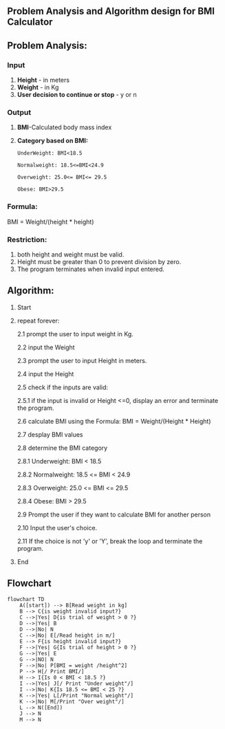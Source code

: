 ## Problem Analysis and Algorithm design for BMI Calculator




## Problem Analysis:
### Input
1. **Height** - in meters
2. **Weight** - in Kg
3. **User decision to continue or stop** -  y or n

### Output
1. **BMI**-Calculated body mass index

2. **Category based on BMI:**
  
       UnderWeight: BMI<18.5

       Normalweight: 18.5<=BMI<24.9

       Overweight: 25.0<= BMI<= 29.5

       Obese: BMI>29.5

### Formula: 
 BMI = Weight/(height * height)    

### Restriction: 

 1. both height and weight must be valid.
 2. Height must be greater than 0 to prevent division by zero.
 3. The program terminates when invalid input entered.


## Algorithm:
1. Start
2. repeat forever:
    
    2.1 prompt the user to input weight in Kg.

    2.2 input the Weight 

    2.3 prompt the user to input Height in meters.

    2.4 input the Height

    2.5 check if the inputs are valid:

    2.5.1 if the input is invalid or Height <=0, display an error  and terminate the program.

        
    2.6 calculate BMI using the Formula: BMI = Weight/(Height * Height)

    2.7 desplay BMI values

    2.8 determine the BMI category

    2.8.1 Underweight: BMI < 18.5

    2.8.2 Normalweight: 18.5 <= BMI < 24.9

    2.8.3 Overweight: 25.0 <= BMI <= 29.5
   
    2.8.4 Obese: BMI > 29.5

    2.9 Prompt the user if they want to calculate BMI for another person

    2.10 Input the user's choice.

    2.11 If the choice is not 'y' or 'Y', break the loop and terminate the program.
       
3. End 


## Flowchart
``` mermaid
flowchart TD
    A([start]) --> B[Read weight in kg]
    B --> C{is weight invalid input?}
    C -->|Yes| D{is trial of weight > 0 ?}
    D -->|Yes| B
    D -->|No| N
    C -->|No| E[/Read height in m/]
    E --> F{is height invalid input?}
    F -->|Yes| G{Is trial of height > 0 ?}
    G -->|Yes| E
    G -->|NO| N
    F -->|No| P[BMI = weight /height^2]
    P --> H[/ Print BMI/]
    H --> I{Is 0 < BMI < 18.5 ?}
    I -->|Yes| J[/ Print "Under weight"/]
    I -->|No| K{Is 18.5 <= BMI < 25 ?}
    K -->|Yes| L[/Print "Normal weight"/]
    K -->|No| M[/Print "Over weight"/]
    L --> N([End])
    J --> N
    M --> N
```

